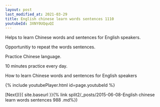 ```yaml
---
layout: post
last_modified_at: 2021-03-29
title: English chinese learn words sentences 1110 
youtubeId: 3XNY0UQquQI
---
```

 
 
Helps to learn Chinese words and sentences for English speakers.

Opportunitiy to repeat the words sentences. 

Practice Chinese language. 
 
10 minutes practice every day. 
 
How to learn Chinese words and sentences for English speakers 
 
{% include youtubePlayer.html id=page.youtubeId %}
 
 
[Next]({{ site.baseurl }}{% link  split2/_posts/2015-06-08-English chinese learn words sentences 988 .md%})
 

